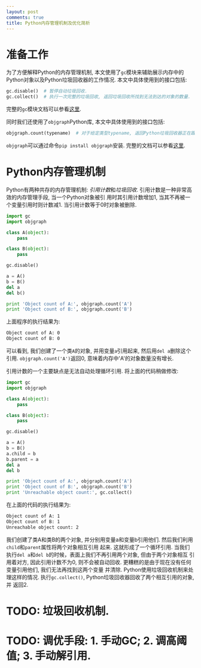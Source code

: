 ```yaml
---
layout: post
comments: true
title: Python内存管理机制及优化简析
---
```


# 准备工作

为了方便解释Python的内存管理机制, 本文使用了`gc`模块来辅助展示内存中的Python对象以及Python垃圾回收器的工作情况.
本文中具体使用到的接口包括:

```Python
gc.disable()  # 暂停自动垃圾回收.
gc.collect()  # 执行一次完整的垃圾回收, 返回垃圾回收所找到无法到达的对象的数量.
```

完整的`gc`模块文档可以参看[这里](https://docs.python.org/2/library/gc.html).

同时我们还使用了`objgraph`Python库, 本文中具体使用到的接口包括:

```Python
objgraph.count(typename)  # 对于给定类型typename, 返回Python垃圾回收器正在跟踪的对象个数.
```

`objgraph`可以通过命令`pip install objgraph`安装. 完整的文档可以参看[这里](https://mg.pov.lt/objgraph/index.html).

# Python内存管理机制

Python有两种共存的内存管理机制: *引用计数*和*垃圾回收*. 引用计数是一种非常高效的内存管理手段, 当一个Python对象被引
用时其引用计数增加1, 当其不再被一个变量引用时则计数减1. 当引用计数等于0时对象被删除.

```Python
import gc
import objgraph

class A(object):
    pass

class B(object):
    pass

gc.disable()

a = A()
b = B()
del a
del b()

print 'Object count of A:', objgraph.count('A')
print 'Object count of B:', objgraph.count('B')
```

上面程序的执行结果为:

```Bash
Object count of A: 0
Object count of B: 0
```

可以看到, 我们创建了一个类`A`的对象, 并用变量`a`引用起来, 然后用`del a`删除这个引用.
`objgraph.count('A')`返回0, 意味着内存中'A'的对象数量没有增长.

引用计数的一个主要缺点是无法自动处理循环引用. 将上面的代码稍做修改:

```Python
import gc
import objgraph

class A(object):
    pass

class B(object):
    pass

gc.disable()

a = A()
b = B()
a.child = b
b.parent = a
del a
del b

print 'Object count of A:', objgraph.count('A')
print 'Object count of B:', objgraph.count('B')
print 'Unreachable object count:', gc.collect()
```

在上面的代码的执行结果为:

```Bash
Object count of A: 1
Object count of B: 1
Unreachable object count: 2
```

我们创建了类A和类B的两个对象, 并分别用变量a和变量b引用他们. 然后我们利用`child`和`parent`属性将两个对象相互引用
起来. 这就形成了一个循环引用. 当我们执行`del a`和`del b`的时候，表面上我们不再引用两个对象, 但由于两个对象相互
引用着对方, 因此引用计数不为0, 则不会被自动回收. 更糟糕的是由于现在没有任何变量引用他们, 我们无法再找到这两个变量
并清除. Python使用垃圾回收机制来处理这样的情况. 执行`gc.collect()`, Python垃圾回收器回收了两个相互引用的对象, 并
返回2.

# TODO: 垃圾回收机制.
# TODO: 调优手段: 1. 手动GC; 2. 调高阈值; 3. 手动解引用.
